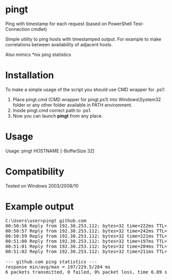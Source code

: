 # pingt
Ping with timestamp for each request (based on PowerShell Test-Connection cmdlet)

Simple utility to ping hosts with timestamped output. For example to make correlations between availability of adjacent hosts.

Also mimics *nix ping statistics

# Installation
To make a simple usage of the script you should use CMD wrapper for .ps1:
 1. Place pingt.cmd (CMD wrapper for pingt.ps1) into Windows\System32 folder or any other folder available in PATH environment.
 2. Inside pingt.cmd correct path to .ps1.
 3. Now you can launch <b>pingt</b> from any place.

# Usage
Usage: pingt HOSTNAME [-BufferSize 32]

# Compatibility
Tested on Windows 2003/2008/10

# Example output

<pre>
C:\Users\user>pingt github.com
00:50:56 Reply from 192.30.253.112: bytes=32 time=222ms TTL=80
00:50:57 Reply from 192.30.253.112: bytes=32 time=242ms TTL=80
00:50:59 Reply from 192.30.253.112: bytes=32 time=221ms TTL=80
00:51:00 Reply from 192.30.253.112: bytes=32 time=197ms TTL=80
00:51:01 Reply from 192.30.253.112: bytes=32 time=284ms TTL=80
00:51:02 Reply from 192.30.253.112: bytes=32 time=211ms TTL=80

--- github.com ping statistics ---
response min/avg/max = 197/229.5/284 ms
6 packets transmitted, 0 failed, 0% packet loss, time 6.89 sec
</pre>
